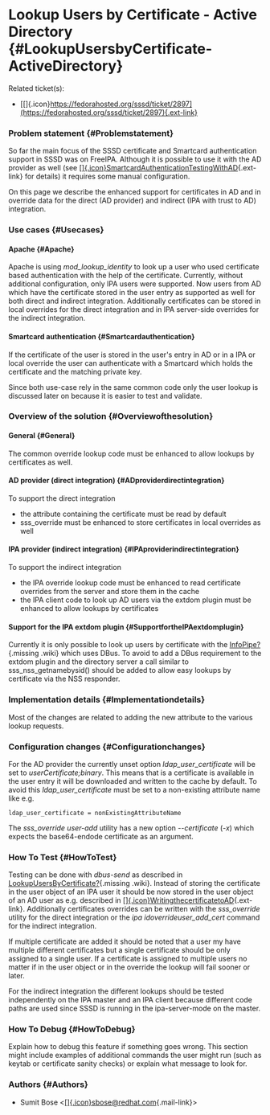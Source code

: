 Lookup Users by Certificate - Active Directory {#LookupUsersbyCertificate-ActiveDirectory}
==============================================

Related ticket(s):

-   [[​]{.icon}https://fedorahosted.org/sssd/ticket/2897](https://fedorahosted.org/sssd/ticket/2897){.ext-link}

### Problem statement {#Problemstatement}

So far the main focus of the SSSD certificate and Smartcard
authentication support in SSSD was on FreeIPA. Although it is possible
to use it with the AD provider as well (see
[[​]{.icon}SmartcardAuthenticationTestingWithAD](https://docs.pagure.org/sssd-test2/DesignDocs/SmartcardAuthenticationTestingWithAD.html){.ext-link}
for details) it requires some manual configuration.

On this page we describe the enhanced support for certificates in AD and
in override data for the direct (AD provider) and indirect (IPA with
trust to AD) integration.

### Use cases {#Usecases}

#### Apache {#Apache}

Apache is using *mod\_lookup\_identity* to look up a user who used
certificate based authentication with the help of the certificate.
Currently, without additional configuration, only IPA users were
supported. Now users from AD which have the certificate stored in the
user entry as supported as well for both direct and indirect
integration. Additionally certificates can be stored in local overrides
for the direct integration and in IPA server-side overrides for the
indirect integration.

#### Smartcard authentication {#Smartcardauthentication}

If the certificate of the user is stored in the user's entry in AD or in
a IPA or local override the user can authenticate with a Smartcard which
holds the certificate and the matching private key.

Since both use-case rely in the same common code only the user lookup is
discussed later on because it is easier to test and validate.

### Overview of the solution {#Overviewofthesolution}

#### General {#General}

The common override lookup code must be enhanced to allow lookups by
certificates as well.

#### AD provider (direct integration) {#ADproviderdirectintegration}

To support the direct integration

-   the attribute containing the certificate must be read by default
-   sss\_override must be enhanced to store certificates in local
    overrides as well

#### IPA provider (indirect integration) {#IPAproviderindirectintegration}

To support the indirect integration

-   the IPA override lookup code must be enhanced to read certificate
    overrides from the server and store them in the cache
-   the IPA client code to look up AD users via the extdom plugin must
    be enhanced to allow lookups by certificates

#### Support for the IPA extdom plugin {#SupportfortheIPAextdomplugin}

Currently it is only possible to look up users by certificate with the
[InfoPipe?](https://docs.pagure.org/sssd-test2/InfoPipe.html){.missing
.wiki} which uses DBus. To avoid to add a DBus requirement to the extdom
plugin and the directory server a call similar to
sss\_nss\_getnamebysid() should be added to allow easy lookups by
certificate via the NSS responder.

### Implementation details {#Implementationdetails}

Most of the changes are related to adding the new attribute to the
various lookup requests.

### Configuration changes {#Configurationchanges}

For the AD provider the currently unset option *ldap\_user\_certificate*
will be set to *userCertificate;binary*. This means that is a
certificate is available in the user entry it will be downloaded and
written to the cache by default. To avoid this *ldap\_user\_certificate*
must be set to a non-existing attribute name like e.g.

``` {.wiki}
ldap_user_certificate = nonExistingAttributeName
```

The *sss\_override user-add* utility has a new option *--certificate*
(*-x*) which expects the base64-endode certificate as an argument.

### How To Test {#HowToTest}

Testing can be done with *dbus-send* as described in
[LookupUsersByCertificate?](https://docs.pagure.org/sssd-test2/LookupUsersByCertificate.html){.missing
.wiki}. Instead of storing the certificate in the user object of an IPA
user it should be now stored in the user object of an AD user as e.g.
described in
[[​]{.icon}WritingthecertificatetoAD](https://docs.pagure.org/sssd-test2/DesignDocs/SmartcardAuthenticationTestingWithAD.html#WritingthecertificatetoAD){.ext-link}.
Additionally certificates overrides can be written with the
*sss\_override* utility for the direct integration or the *ipa
idoverrideuser\_add\_cert* command for the indirect integration.

If multiple certificate are added it should be noted that a user my have
multiple different certificates but a single certificate should be only
assigned to a single user. If a certificate is assigned to multiple
users no matter if in the user object or in the override the lookup will
fail sooner or later.

For the indirect integration the different lookups should be tested
independently on the IPA master and an IPA client because different code
paths are used since SSSD is running in the ipa-server-mode on the
master.

### How To Debug {#HowToDebug}

Explain how to debug this feature if something goes wrong. This section
might include examples of additional commands the user might run (such
as keytab or certificate sanity checks) or explain what message to look
for.

### Authors {#Authors}

-   Sumit Bose
    &lt;[[​]{.icon}sbose@redhat.com](mailto:sbose@redhat.com){.mail-link}&gt;

